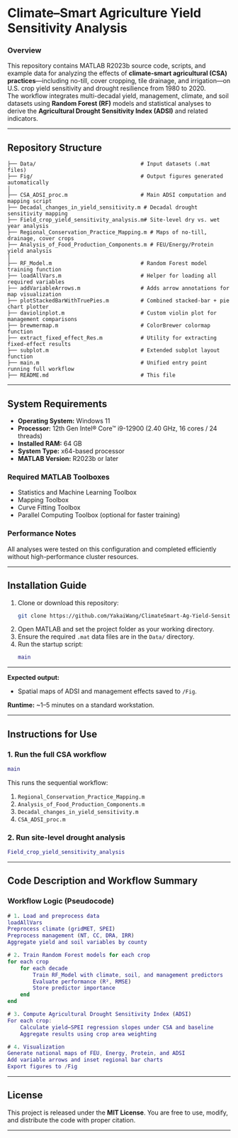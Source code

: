 # Climate–Smart Agriculture Yield Sensitivity Analysis

### **Overview**
This repository contains MATLAB R2023b source code, scripts, and example data for analyzing the effects of **climate-smart agricultural (CSA) practices**—including no-till, cover cropping, tile drainage, and irrigation—on U.S. crop yield sensitivity and drought resilience from 1980 to 2020.  
The workflow integrates multi-decadal yield, management, climate, and soil datasets using **Random Forest (RF)** models and statistical analyses to derive the **Agricultural Drought Sensitivity Index (ADSI)** and related indicators.

---

##  Repository Structure

```
├── Data/                                 # Input datasets (.mat files)
├── Fig/                                  # Output figures generated automatically
│
├── CSA_ADSI_proc.m                       # Main ADSI computation and mapping script
├── Decadal_changes_in_yield_sensitivity.m # Decadal drought sensitivity mapping
├── Field_crop_yield_sensitivity_analysis.m# Site-level dry vs. wet year analysis
├── Regional_Conservation_Practice_Mapping.m # Maps of no-till, drainage, cover crops
├── Analysis_of_Food_Production_Components.m # FEU/Energy/Protein yield analysis
│
├── RF_Model.m                            # Random Forest model training function
├── loadAllVars.m                         # Helper for loading all required variables
├── addVariableArrows.m                   # Adds arrow annotations for map visualization
├── plotStackedBarWithTruePies.m          # Combined stacked-bar + pie chart plotter
├── daviolinplot.m                        # Custom violin plot for management comparisons
├── brewmermap.m                          # ColorBrewer colormap function
├── extract_fixed_effect_Res.m            # Utility for extracting fixed-effect results
├── subplot.m                             # Extended subplot layout function
├── main.m                                # Unified entry point running full workflow
├── README.md                             # This file
```

---

##  System Requirements

- **Operating System:** Windows 11
- **Processor:** 12th Gen Intel® Core™ i9-12900 (2.40 GHz, 16 cores / 24 threads)
- **Installed RAM:** 64 GB
- **System Type:** x64-based processor
- **MATLAB Version:** R2023b or later

### **Required MATLAB Toolboxes**
- Statistics and Machine Learning Toolbox
- Mapping Toolbox
- Curve Fitting Toolbox
- Parallel Computing Toolbox (optional for faster training)

### **Performance Notes**
All analyses were tested on this configuration and completed efficiently without high-performance cluster resources.

---

##  Installation Guide

1. Clone or download this repository:
   ```bash
   git clone https://github.com/YakaiWang/ClimateSmart-Ag-Yield-Sensitivity.git
   ```
2. Open MATLAB and set the project folder as your working directory.
3. Ensure the required `.mat` data files are in the `Data/` directory.
4. Run the startup script:
   ```matlab
   main
   ```


---

**Expected output:**
- Spatial maps of ADSI and management effects saved to `/Fig`.

**Runtime:** ~1–5 minutes on a standard workstation.

---

## Instructions for Use

### **1. Run the full CSA workflow**
```matlab
main
```
This runs the sequential workflow:
1. `Regional_Conservation_Practice_Mapping.m`
2. `Analysis_of_Food_Production_Components.m`
3. `Decadal_changes_in_yield_sensitivity.m`
4. `CSA_ADSI_proc.m`

### **2. Run site-level drought analysis**
```matlab
Field_crop_yield_sensitivity_analysis
```

---

##  Code Description and Workflow Summary

### **Workflow Logic (Pseudocode)**

```matlab
# 1. Load and preprocess data
loadAllVars
Preprocess climate (gridMET, SPEI)
Preprocess management (NT, CC, DRA, IRR)
Aggregate yield and soil variables by county

# 2. Train Random Forest models for each crop
for each crop
    for each decade
        Train RF_Model with climate, soil, and management predictors
        Evaluate performance (R², RMSE)
        Store predictor importance
    end
end

# 3. Compute Agricultural Drought Sensitivity Index (ADSI)
For each crop:
    Calculate yield–SPEI regression slopes under CSA and baseline
    Aggregate results using crop area weighting

# 4. Visualization
Generate national maps of FEU, Energy, Protein, and ADSI
Add variable arrows and inset regional bar charts
Export figures to /Fig
```

---

##  License

This project is released under the **MIT License**.
You are free to use, modify, and distribute the code with proper citation.

---


